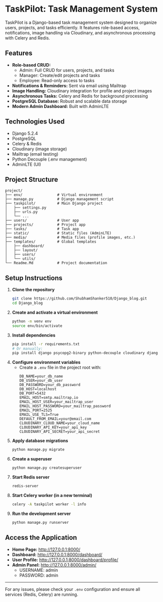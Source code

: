 # TaskPilot: Task Management System

TaskPilot is a Django-based task management system designed to organize users, projects, and tasks efficiently. It features role-based access, notifications, image handling via Cloudinary, and asynchronous processing with Celery and Redis.

## Features

- **Role-based CRUD:**
  - Admin: Full CRUD for users, projects, and tasks
  - Manager: Create/edit projects and tasks
  - Employee: Read-only access to tasks
- **Notifications & Reminders:** Sent via email using Mailtrap
- **Image Handling:** Cloudinary integration for profile and project images
- **Asynchronous Tasks:** Celery and Redis for background processing
- **PostgreSQL Database:** Robust and scalable data storage
- **Modern Admin Dashboard:** Built with AdminLTE

## Technologies Used

- Django 5.2.4
- PostgreSQL
- Celery & Redis
- Cloudinary (image storage)
- Mailtrap (email testing)
- Python Decouple (.env management)
- AdminLTE (UI)

## Project Structure

```
project/
├── env/                # Virtual environment
├── manage.py           # Django management script
├── taskpilot/          # Main Django project
│   ├── settings.py
│   ├── urls.py
│   └── ...
├── users/              # User app
├── projects/           # Project app
├── tasks/              # Task app
├── static/             # Static files (AdminLTE)
├── media/              # Media files (profile images, etc.)
├── templates/          # Global templates
│   ├── dashboard/
│   ├── layout/
│   ├── users/
│   └── utils/
└── Readme.Md           # Project documentation
```

## Setup Instructions

1. **Clone the repository**
   ```bash
   git clone https://github.com/ShubhamShanker510/Django_blog.git
   cd Django_blog
   ```
2. **Create and activate a virtual environment**
   ```bash
   python -m venv env
   source env/bin/activate
   ```
3. **Install dependencies**
   ```bash
   pip install -r requirements.txt
   # Or manually:
   pip install django psycopg2-binary python-decouple cloudinary django-cloudinary-storage celery redis
   ```
4. **Configure environment variables**
   - Create a `.env` file in the project root with:
     ```
     DB_NAME=your_db_name
     DB_USER=your_db_user
     DB_PASSWORD=your_db_password
     DB_HOST=localhost
     DB_PORT=5432
     EMAIL_HOST=smtp.mailtrap.io
     EMAIL_HOST_USER=your_mailtrap_user
     EMAIL_HOST_PASSWORD=your_mailtrap_password
     EMAIL_PORT=2525
     EMAIL_USE_TLS=True
     DEFAULT_FROM_EMAIL=your@email.com
     CLOUDINARY_CLOUD_NAME=your_cloud_name
     CLOUDINARY_API_KEY=your_api_key
     CLOUDINARY_API_SECRET=your_api_secret
     ```
5. **Apply database migrations**
   ```bash
   python manage.py migrate
   ```
6. **Create a superuser**
   ```bash
   python manage.py createsuperuser
   ```
7. **Start Redis server**
   ```bash
   redis-server
   ```
8. **Start Celery worker (in a new terminal)**
   ```bash
   celery -A taskpilot worker -l info
   ```
9. **Run the development server**
   ```bash
   python manage.py runserver
   ```

## Access the Application

- **Home Page:** http://127.0.0.1:8000/
- **Dashboard:** http://127.0.0.1:8000/dashboard/
- **User Profile:** http://127.0.0.1:8000/dashboard/profile/
- **Admin Panel:** http://127.0.0.1:8000/admin/
  - USERNAME: admin
  - PASSWORD: admin

---

For any issues, please check your `.env` configuration and ensure all services (Redis, Celery) are running.